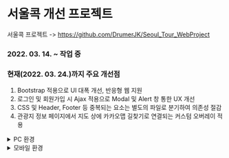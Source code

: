 # 서울콕 개선 프로젝트
서울콕 프로젝트 -> https://github.com/DrumerJK/Seoul_Tour_WebProject

### 2022. 03. 14. ~ 작업 중
### 현재(2022. 03. 24.)까지 주요 개선점
1. Bootstrap 적용으로 UI 대폭 개선, 반응형 웹 지원
2. 로그인 및 회원가입 시 Ajax 적용으로 Modal 및 Alert 창 통한 UX 개선
3. CSS 및 Header, Footer 등 중복되는 요소는 별도의 파일로 분기하여 의존성 절감
4. 관광지 정보 페이지에서 지도 상에 카카오맵 길찾기로 연결되는 커스텀 오버레이 적용 

<details><summary>PC 환경</summary>
<p>

#### 홈 화면
  
<img width="682" alt="홈" src="https://user-images.githubusercontent.com/92901381/159850607-9eef20e6-2b59-406c-8f91-541697550b8d.png">

#### 관광지 리스트 화면
  
<img width="682" alt="관광지리스트" src="https://user-images.githubusercontent.com/92901381/159850707-45a23829-6a46-4152-882d-574e4f211e32.png">

#### 관광지 정보 화면
  
https://user-images.githubusercontent.com/92901381/159850851-507ed375-3746-415f-a778-2516c3199c0f.mp4

#### 로그인 화면
  
<img width="682" alt="로그인" src="https://user-images.githubusercontent.com/92901381/159851090-9ab0c6a5-f11d-4f5b-9d4e-f28f729fd550.png">

#### 로그인 실패 시 Modal 창 구현
  
<img width="682" alt="로그인_모달" src="https://user-images.githubusercontent.com/92901381/159851125-14e36d2a-66ed-4fd2-999f-cb45a7a07c64.png">

#### 로그아웃 시 Modal 창 구현
  
<img width="683" alt="로그아웃_모달" src="https://user-images.githubusercontent.com/92901381/159851181-dd55e174-d677-458e-a33d-8adddfe8cf40.png">

#### 회원가입 시연

https://user-images.githubusercontent.com/92901381/159851231-bb66a543-dd4c-40e7-8359-e0d98b9934a5.mp4
</p>
</details>

<details><summary>모바일 환경</summary>
<p>

</p>
</details>
